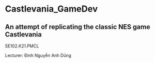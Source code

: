 # Castlevania_GameDev
## An attempt of replicating the classic NES game Castlevania

SE102.K21.PMCL

Lecturer: Đinh Nguyễn Anh Dũng


